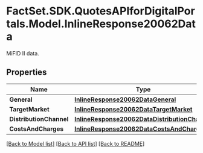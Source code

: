 # FactSet.SDK.QuotesAPIforDigitalPortals.Model.InlineResponse20062Data
MiFID II data.

## Properties

Name | Type | Description | Notes
------------ | ------------- | ------------- | -------------
**General** | [**InlineResponse20062DataGeneral**](InlineResponse20062DataGeneral.md) |  | [optional] 
**TargetMarket** | [**InlineResponse20062DataTargetMarket**](InlineResponse20062DataTargetMarket.md) |  | [optional] 
**DistributionChannel** | [**InlineResponse20062DataDistributionChannel**](InlineResponse20062DataDistributionChannel.md) |  | [optional] 
**CostsAndCharges** | [**InlineResponse20062DataCostsAndCharges**](InlineResponse20062DataCostsAndCharges.md) |  | [optional] 

[[Back to Model list]](../README.md#documentation-for-models) [[Back to API list]](../README.md#documentation-for-api-endpoints) [[Back to README]](../README.md)


